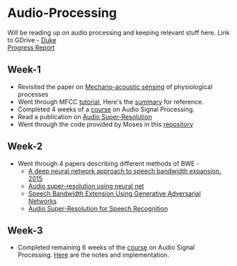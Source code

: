 # Audio-Processing
Will be reading up on audio processing and keeping relevant stuff here. Link to GDrive - [Duke](https://drive.google.com/drive/folders/1NIgnEmLMugQUwR_ilkgHIskqYfV8dx9c?usp=sharing)   
[Progress Report](https://docs.google.com/document/d/1AbSwuFQhJF9W0XB-EotXYFiuZ9I35bLrpWuaBlJk2wo/edit?usp=sharing)
## Week-1
- Revisited the paper on [Mechano-acoustic sensing](https://www.researchgate.net/publication/347308988_Long-term_continuous_and_multimodal_monitoring_of_respiratory_digital_biomarkers_via_wireless_epidermal_mechano-acoustic_sensing_in_clinical_and_home_settings_for_COVID-19_patients) of physiological processes
- Went through MFCC [tutorial](https://www.kaggle.com/ilyamich/mfcc-implementation-and-tutorial), Here's the [summary](./MFCC_tutorial.ipynb) for reference.
- Completed 4 weeks of a [course](https://www.coursera.org/learn/audio-signal-processing) on Audio Signal Processing. 
- Read a publication on [Audio Super-Resolution](https://www.amazon.science/publications/audio-super-resolution-for-speech-recognition)
- Went through the code provided by Moses in this [repository](https://github.com/mosesfuego/YES_NO-ALL)

## Week-2
- Went through 4 papers describing different methods of BWE -
  - [A deep neural network approach to speech bandwidth expansion. 2015](https://ieeexplore.ieee.org/document/7178801)
  - [ Audio super-resolution using neural net](https://arxiv.org/pdf/1708.00853.pdf)
  - [Speech Bandwidth Extension Using Generative Adversarial Networks](https://ieeexplore.ieee.org/document/8462588)
  - [ Audio Super-Resolution for Speech Recognition](https://www.amazon.science/publications/audio-super-resolution-for-speech-recognition)

## Week-3
- Completed remaining 6 weeks of the [course](https://www.coursera.org/learn/audio-signal-processing) on Audio Signal Processing. [Here](./Coursera-ASP/README.md) are the notes and implementation.
